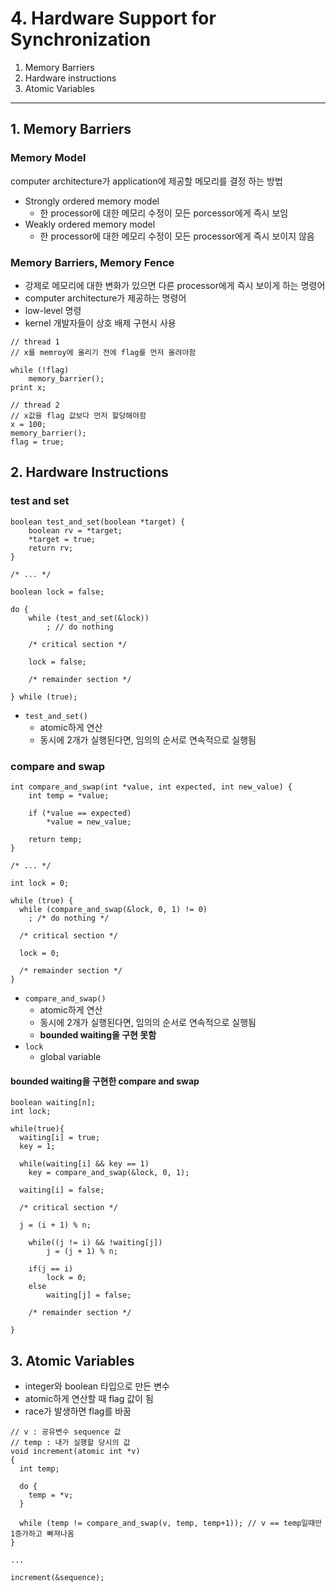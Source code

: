 # 4. Hardware Support for Synchronization

1. Memory Barriers
2. Hardware instructions
3. Atomic Variables

---

## 1. Memory Barriers

### Memory Model

computer architecture가 application에 제공할 메모리를 결정 하는 방법

- Strongly ordered memory model
    - 한 processor에 대한 메모리 수정이 모든 porcessor에게 즉시 보임
- Weakly ordered memory model
    - 한 processor에 대한 메모리 수정이 모든 processor에게 즉시 보이지 않음

### Memory Barriers, Memory Fence

- 강제로 메모리에 대한 변화가 있으면 다른 processor에게 즉시 보이게 하는 명령어
- computer architecture가 제공하는 명령어
- low-level 명령
- kernel 개발자들이 상호 배제 구현시 사용

````
// thread 1
// x를 memroy에 올리기 전에 flag를 먼저 올려야함

while (!flag)
    memory_barrier();
print x;

// thread 2
// x값을 flag 값보다 먼저 할당해야함
x = 100;
memory_barrier();
flag = true;
````

## 2. Hardware Instructions

### test and set

````
boolean test_and_set(boolean *target) {
    boolean rv = *target;
    *target = true;
    return rv;
}

/* ... */

boolean lock = false;

do {
    while (test_and_set(&lock))
        ; // do nothing

    /* critical section */
    
    lock = false;
    
    /* remainder section */
    
} while (true);
````

- `test_and_set()`
    - atomic하게 연산
    - 동시에 2개가 실행된다면, 임의의 순서로 연속적으로 실행됨

### compare and swap

````
int compare_and_swap(int *value, int expected, int new_value) {
    int temp = *value;
    
    if (*value == expected)
        *value = new_value;
        
    return temp;
}

/* ... */

int lock = 0;

while (true) {
  while (compare_and_swap(&lock, 0, 1) != 0)
    ; /* do nothing */
  
  /* critical section */
  
  lock = 0;
  
  /* remainder section */
}
````

- `compare_and_swap()`
    - atomic하게 연산
    - 동시에 2개가 실행된다면, 임의의 순서로 연속적으로 실행됨
    - **bounded waiting을 구현 못함**
- `lock`
    - global variable

#### bounded waiting을 구현한 compare and swap

````
boolean waiting[n];
int lock;

while(true){
  waiting[i] = true;
  key = 1;
  
  while(waiting[i] && key == 1)
    key = compare_and_swap(&lock, 0, 1);
  
  waiting[i] = false;
  
  /* critical section */
  
  j = (i + 1) % n;
  
    while((j != i) && !waiting[j])
        j = (j + 1) % n;
    
    if(j == i)
        lock = 0;
    else
        waiting[j] = false;
        
    /* remainder section */
    
}

````

## 3. Atomic Variables

- integer와 boolean 타입으로 만든 변수
- atomic하게 연산할 때 flag 값이 됨
- race가 발생하면 flag를 바꿈

````
// v : 공유변수 sequence 값
// temp : 내가 실행할 당시의 값
void increment(atomic int *v)
{
  int temp; 
  
  do {
    temp = *v;
  }
  
  while (temp != compare_and_swap(v, temp, temp+1)); // v == temp일때만 1증가하고 빠져나옴
}

...

increment(&sequence);
````
